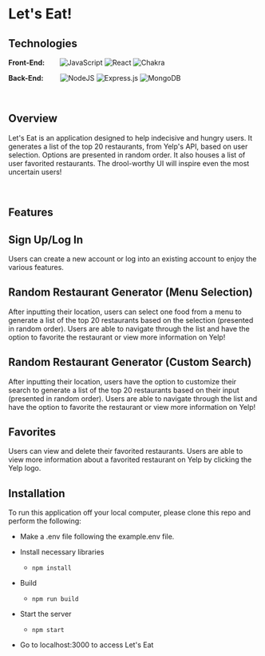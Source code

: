 # Let's Eat!

## Technologies

**Front-End:** &emsp;&nbsp;&nbsp;
![JavaScript](https://img.shields.io/badge/javascript-%23323330.svg?style=for-the-badge&logo=javascript&logoColor=%23F7DF1E)
![React](https://img.shields.io/badge/react-%2320232a.svg?style=for-the-badge&logo=react&logoColor=%2361DAFB)
![Chakra](https://img.shields.io/badge/chakra-%234ED1C5.svg?style=for-the-badge&logo=chakraui&logoColor=white)

**Back-End:** &emsp;&nbsp; &nbsp;
![NodeJS](https://img.shields.io/badge/node.js-6DA55F?style=for-the-badge&logo=node.js&logoColor=white)
![Express.js](https://img.shields.io/badge/express.js-%23404d59.svg?style=for-the-badge&logo=express&logoColor=%2361DAFB)
![MongoDB](https://img.shields.io/badge/MongoDB-%234ea94b.svg?style=for-the-badge&logo=mongodb&logoColor=white)

&emsp;

## Overview

Let's Eat is an application designed to help indecisive and hungry users. It generates a list of the top 20 restaurants, from Yelp's API, based on user selection. Options are presented in random order. It also houses a list of user favorited restaurants. The drool-worthy UI will inspire even the most uncertain users!

&emsp;

## Features ##

## Sign Up/Log In ##
Users can create a new account or log into an existing account to enjoy the various features.

## Random Restaurant Generator (Menu Selection) ##
After inputting their location, users can select one food from a menu to generate a list of the top 20 restaurants based on the selection (presented in random order). Users are able to navigate through the list and have the option to favorite the restaurant or view more information on Yelp!

## Random Restaurant Generator (Custom Search) ##
After inputting their location, users have the option to customize their search to generate a list of the top 20 restaurants based on their input (presented in random order). Users are able to navigate through the list and have the option to favorite the restaurant or view more information on Yelp!

## Favorites ##
Users can view and delete their favorited restaurants. Users are able to view more information about a favorited restaurant on Yelp by clicking the Yelp logo.

## Installation ##

To run this application off your local computer, please clone this repo and perform the following:

- Make a .env file following the example.env file.

- Install necessary libraries

  - `npm install`

- Build

  - `npm run build`

- Start the server

  - `npm start`

- Go to localhost:3000 to access Let's Eat
